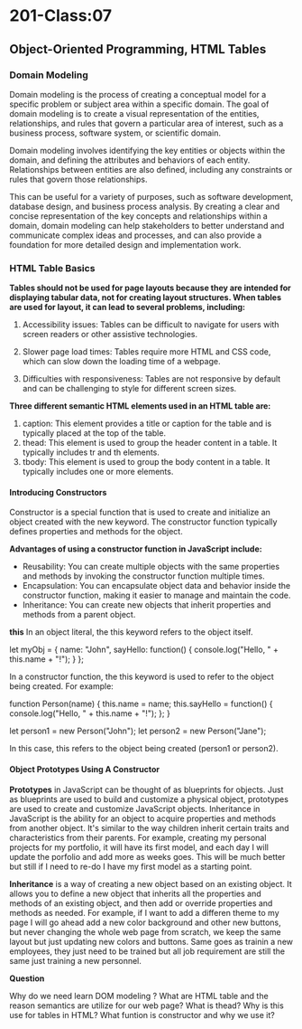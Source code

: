 # 201-Class:07

## Object-Oriented Programming, HTML Tables

### Domain Modeling

Domain modeling is the process of creating a conceptual model for a specific problem or subject area within a specific domain. The goal of domain modeling is to create a visual representation of the entities, relationships, and rules that govern a particular area of interest, such as a business process, software system, or scientific domain.

Domain modeling involves identifying the key entities or objects within the domain, and defining the attributes and behaviors of each entity. Relationships between entities are also defined, including any constraints or rules that govern those relationships.
 
This can be useful for a variety of purposes, such as software development, database design, and business process analysis. By creating a clear and concise representation of the key concepts and relationships within a domain, domain modeling can help stakeholders to better understand and communicate complex ideas and processes, and can also provide a foundation for more detailed design and implementation work.

### HTML Table Basics

**Tables should not be used for page layouts because they are intended for displaying tabular data, not for creating layout structures. When tables are used for layout, it can lead to several problems, including:**

1. Accessibility issues: Tables can be difficult to navigate for users with screen readers or other assistive technologies.

2. Slower page load times: Tables require more HTML and CSS code, which can slow down the loading time of a webpage.

3. Difficulties with responsiveness: Tables are not responsive by default and can be challenging to style for different screen sizes.

**Three different semantic HTML elements used in an HTML table are:**

1. caption: This element provides a title or caption for the table and is typically placed at the top of the table.
2. thead: This element is used to group the header content in a table. It typically includes tr and th elements.
3. tbody: This element is used to group the body content in a table. It typically includes one or more <tr> elements.

#### Introducing Constructors

Constructor is a special function that is used to create and initialize an object created with the new keyword. The constructor function typically defines properties and methods for the object.

**Advantages of using a constructor function in JavaScript include:**

* Reusability: You can create multiple objects with the same properties and methods by invoking the constructor function multiple times.
* Encapsulation: You can encapsulate object data and behavior inside the constructor function, making it easier to manage and maintain the code.
* Inheritance: You can create new objects that inherit properties and methods from a parent object.

**this**
In an object literal, the this keyword refers to the object itself.

let myObj = {
  name: "John",
  sayHello: function() {
    console.log("Hello, " + this.name + "!");
  }
};

In a constructor function, the this keyword is used to refer to the object being created. For example:

function Person(name) {
  this.name = name;
  this.sayHello = function() {
    console.log("Hello, " + this.name + "!");
  };
}

let person1 = new Person("John");
let person2 = new Person("Jane");

In this case, this refers to the object being created (person1 or person2).

#### Object Prototypes Using A Constructor

**Prototypes** in JavaScript can be thought of as blueprints for objects. Just as blueprints are used to build and customize a physical object, prototypes are used to create and customize JavaScript objects. Inheritance in JavaScript is the ability for an object to acquire properties and methods from another object. It's similar to the way children inherit certain traits and characteristics from their parents. For example, creating my personal projects for my portfolio, it will have its first model, and each day I will update the porfolio and add more as weeks goes. This will be much better but still if I need to re-do I have my first model as a starting point. 

**Inheritance** is a way of creating a new object based on an existing object. It allows you to define a new object that inherits all the properties and methods of an existing object, and then add or override properties and methods as needed. For example, if I want to add a differen theme to my page I will go ahead add a new color background and other new buttons, but never changing the whole web page from scratch, we keep the same layout but just updating new colors and buttons. Same goes as trainin a new employees, they just need to be trained but all job requirement are still the same just training a new personnel.

**Question**

Why do we need learn DOM modeling ?
What are HTML table and the reason semantics are utilize for our web page?
What is thead? Why is this use for tables in HTML?
What funtion is constructor and why we use it?












